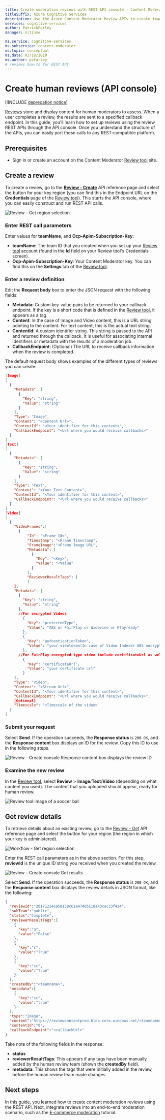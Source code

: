 ```yaml
---
title: Create moderation reviews with REST API console - Content Moderator
titleSuffix: Azure Cognitive Services
description: Use the Azure Content Moderator Review APIs to create image or text reviews for human moderation.
services: cognitive-services
author: PatrickFarley
manager: nitinme

ms.service: cognitive-services
ms.subservice: content-moderator
ms.topic: conceptual
ms.date: 03/18/2019
ms.author: pafarley
# reviews how-to for REST API
---
```


# Create human reviews (API console)

[!INCLUDE [deprecation notice](includes/tool-deprecation.md)]

[Reviews](./review-api.md#reviews) store and display content for human moderators to assess. When a user completes a review, the results are sent to a specified callback endpoint. In this guide, you'll learn how to set up reviews using the review REST APIs through the API console. Once you understand the structure of the APIs, you can easily port these calls to any REST-compatible platform.

## Prerequisites

- Sign in or create an account on the Content Moderator [Review tool](https://contentmoderator.cognitive.microsoft.com/) site.

## Create a review

To create a review, go to the **[Review - Create](https://westus2.dev.cognitive.microsoft.com/docs/services/580519463f9b070e5c591178/operations/580519483f9b0709fc47f9c4)** API reference page and select the button for your key region (you can find this in the Endpoint URL on the **Credentials** page of the [Review tool](https://contentmoderator.cognitive.microsoft.com/)). This starts the API console, where you can easily construct and run REST API calls.

![Review - Get region selection](images/test-drive-region.png)

### Enter REST call parameters

Enter values for **teamName**, and **Ocp-Apim-Subscription-Key**:

- **teamName**: The team ID that you created when you set up your [Review tool](https://contentmoderator.cognitive.microsoft.com/) account (found in the **Id** field on your Review tool's Credentials screen).
- **Ocp-Apim-Subscription-Key**: Your Content Moderator key. You can find this  on the **Settings** tab of the [Review tool](https://contentmoderator.cognitive.microsoft.com).

### Enter a review definition

Edit the **Request body** box to enter the JSON request with the following fields:

- **Metadata**: Custom key-value pairs to be returned to your callback endpoint. If the key is a short code that is defined in the [Review tool](https://contentmoderator.cognitive.microsoft.com), it appears as a tag.
- **Content**: In the case of Image and Video content, this is a URL string pointing to the content. For text content, this is the actual text string.
- **ContentId**: A custom identifier string. This string is passed to the API and returned through the callback. It is useful for associating internal identifiers or metadata with the results of a moderation job.
- **CallbackEndpoint**: (Optional) The URL to receive callback information when the review is completed.

The default request body shows examples of the different types of reviews you can create:

```json
[Image]
[
  {
    "Metadata": [
      {
        "Key": "string",
        "Value": "string"
      }
    ],
    "Type": "Image",
    "Content": "<Content Url>",
    "ContentId": "<Your identifier for this content>",
    "CallbackEndpoint": "<Url where you would receive callbacks>"
  }
]
[Text]
[
  {
    "Metadata": [
      {
        "Key": "string",
        "Value": "string"
      }
    ],
    "Type": "Text",
    "Content": "<Your Text Content>",
    "ContentId": "<Your identifier for this content>",
    "CallbackEndpoint": "<Url where you would receive callbacks>"
  }
]
[Video]
[
  {
    "VideoFrames":[
      {
          "Id": "<Frame Id>",
          "Timestamp": "<Frame Timestamp",
          "FrameImage":"<Frame Image URL",
          "Metadata": [
            {
              "Key": "<Key>",
              "Value": "<Value"
            }
          ],
          "ReviewerResultTags": [
          ]
    ], 
    "Metadata": [
      {
        "Key": "string",
        "Value": "string"
      },
      //For encrypted Videos
        {
          "Key": "protectedType",
          "Value": "AES or FairPlay or Widevine or Playready"
        },
        {
          "Key": "authenticationToken",
          "Value": "your viewtoken(In case of Video Indexer AES encryption type, this value is viewtoken from breakdown json)"
        },
      //For FairPlay encrypted type video include certificateUrl as well
        {
          "Key": "certificateUrl",
          "Value": "your certificate url"
        }
    ],
    "Type": "Video",
    "Content": "<Stream Url>",
    "ContentId": "<Your identifier for this content>",
    "CallbackEndpoint": "<Url where you would receive callbacks>",
    [Optional]
    "Timescale": "<Timescale of the video>
  }
]
```

### Submit your request
  
Select **Send**. If the operation succeeds, the **Response status** is `200 OK`, and the **Response content** box displays an ID for the review. Copy this ID to use in the following steps.

![Review - Create console Response content box displays the review ID](images/test-drive-review-2.PNG)

### Examine the new review

In the [Review tool](https://contentmoderator.cognitive.microsoft.com), select **Review** > **Image**/**Text**/**Video** (depending on what content you used). The content that you uploaded should appear, ready for human review.

![Review tool image of a soccer ball](images/test-drive-review-5.PNG)

## Get review details

To retrieve details about an existing review, go to the [Review - Get](https://westus2.dev.cognitive.microsoft.com/docs/services/580519463f9b070e5c591178/operations/580519483f9b0709fc47f9c2) API reference page and select the button for your region (the region in which your key is administered).

![Workflow - Get region selection](images/test-drive-region.png)

Enter the REST call parameters as in the above section. For this step, **reviewId** is the unique ID string you received when you created the review.

![Review - Create console Get results](images/test-drive-review-3.PNG)
  
Select **Send**. If the operation succeeds, the **Response status** is `200 OK`, and the **Response content** box displays the review details in JSON format, like the following:

```json
{  
  "reviewId":"201712i46950138c61a4740b118a43cac33f434",
  "subTeam":"public",
  "status":"Complete",
  "reviewerResultTags":[  
    {  
      "key":"a",
      "value":"False"
    },
    {  
      "key":"r",
      "value":"True"
    },
    {  
      "key":"sc",
      "value":"True"
    }
  ],
  "createdBy":"<teamname>",
  "metadata":[  
    {  
      "key":"sc",
      "value":"true"
    }
  ],
  "type":"Image",
  "content":"https://reviewcontentprod.blob.core.windows.net/<teamname>/IMG_201712i46950138c61a4740b118a43cac33f434",
  "contentId":"0",
  "callbackEndpoint":"<callbackUrl>"
}
```

Take note of the following fields in the response:

- **status**
- **reviewerResultTags**: This appears if any tags have been manually added by the human review team (shown the **createdBy** field).
- **metadata**: This shows the tags that were initially added in the review, before the human review team made changes.

## Next steps

In this guide, you learned how to create content moderation reviews using the REST API. Next, integrate reviews into an end-to-end moderation scenario, such as the [E-commerce moderation](./ecommerce-retail-catalog-moderation.md) tutorial.